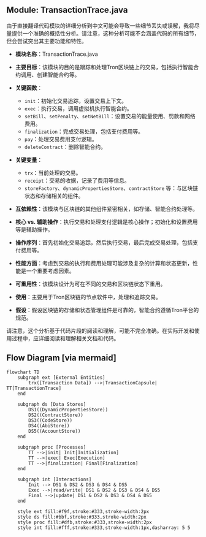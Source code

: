## Module: TransactionTrace.java
由于直接翻译代码模块的详细分析到中文可能会导致一些细节丢失或误解，我将尽量提供一个准确的概括性分析。请注意，这种分析可能不会涵盖代码的所有细节，但会尝试突出其主要功能和特性。

- **模块名称**：TransactionTrace.java

- **主要目标**：该模块的目的是跟踪和处理Tron区块链上的交易，包括执行智能合约调用、创建智能合约等。

- **关键函数**：
  - `init`：初始化交易追踪，设置交易上下文。
  - `exec`：执行交易，调用虚拟机执行智能合约。
  - `setBill`、`setPenalty`、`setNetBill`：设置交易的能量使用、罚款和网络费用。
  - `finalization`：完成交易处理，包括支付费用等。
  - `pay`：处理交易费用支付逻辑。
  - `deleteContract`：删除智能合约。

- **关键变量**：
  - `trx`：当前处理的交易。
  - `receipt`：交易的收据，记录了费用等信息。
  - `storeFactory`、`dynamicPropertiesStore`、`contractStore` 等：与区块链状态和存储相关的组件。

- **互依赖性**：该模块与区块链的其他组件紧密相关，如存储、智能合约处理等。

- **核心 vs. 辅助操作**：执行交易和处理支付逻辑是核心操作；初始化和设置费用等是辅助操作。

- **操作序列**：首先初始化交易追踪，然后执行交易，最后完成交易处理，包括支付费用等。

- **性能方面**：考虑到交易的执行和费用处理可能涉及复杂的计算和状态更新，性能是一个重要考虑因素。

- **可重用性**：该模块设计为可在不同的交易和区块链状态下重用。

- **使用**：主要用于Tron区块链的节点软件中，处理和追踪交易。

- **假设**：假设区块链的存储和状态管理组件是可靠的，智能合约遵循Tron平台的规范。

请注意，这个分析基于代码片段的阅读和理解，可能不完全准确。在实际开发和使用过程中，应详细阅读和理解相关文档和代码。
## Flow Diagram [via mermaid]
```mermaid
flowchart TD
    subgraph ext [External Entities]
        trx([Transaction Data]) -->|TransactionCapsule| TT[TransactionTrace]
    end

    subgraph ds [Data Stores]
        DS1((DynamicPropertiesStore))
        DS2((ContractStore))
        DS3((CodeStore))
        DS4((AbiStore))
        DS5((AccountStore))
    end

    subgraph proc [Processes]
        TT -->|init| Init[Initialization]
        TT -->|exec| Exec[Execution]
        TT -->|finalization| Final[Finalization]
    end

    subgraph int [Interactions]
        Init --> DS1 & DS2 & DS3 & DS4 & DS5
        Exec -->|read/write| DS1 & DS2 & DS3 & DS4 & DS5
        Final -->|update| DS1 & DS2 & DS3 & DS4 & DS5
    end

    style ext fill:#f9f,stroke:#333,stroke-width:2px
    style ds fill:#bbf,stroke:#333,stroke-width:2px
    style proc fill:#dfb,stroke:#333,stroke-width:2px
    style int fill:#fff,stroke:#333,stroke-width:1px,dasharray: 5 5
```
